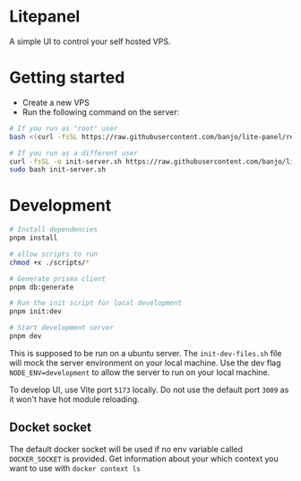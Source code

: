 # Litepanel

A simple UI to control your self hosted VPS.

# Getting started

- Create a new VPS
- Run the following command on the server:

```bash
# If you run as "root" user
bash <(curl -fsSL https://raw.githubusercontent.com/banjo/lite-panel/refs/heads/main/scripts/init-server.sh)

# If you run as a different user
curl -fsSL -o init-server.sh https://raw.githubusercontent.com/banjo/lite-panel/refs/heads/main/scripts/init-server.sh
sudo bash init-server.sh
```

# Development

```bash
# Install dependencies
pnpm install

# allow scripts to run
chmod +x ./scripts/*

# Generate prisma client
pnpm db:generate

# Run the init script for local development
pnpm init:dev

# Start development server
pnpm dev
```

This is supposed to be run on a ubuntu server. The `init-dev-files.sh` file will mock the server environment on your local machine. Use the dev flag `NODE_ENV=development` to allow the server to run on your local machine.

To develop UI, use Vite port `5173` locally. Do not use the default port `3009` as it won't have hot module reloading.

## Docket socket

The default docker socket will be used if no env variable called `DOCKER_SOCKET` is provided. Get information about your which context you want to use with `docker context ls`
